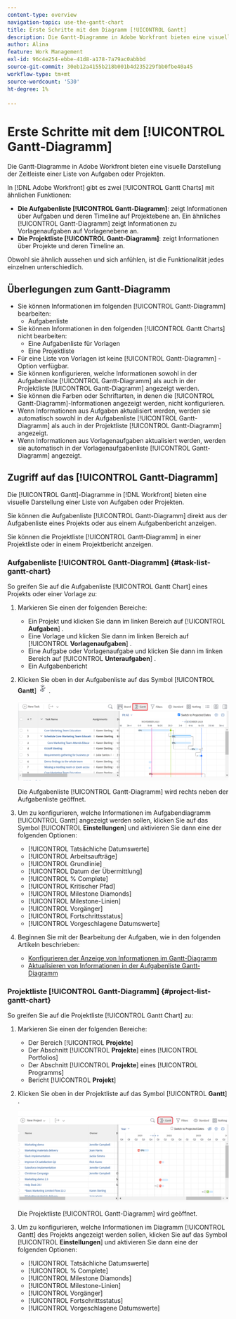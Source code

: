 ```yaml
---
content-type: overview
navigation-topic: use-the-gantt-chart
title: Erste Schritte mit dem Diagramm [!UICONTROL Gantt]
description: Die Gantt-Diagramme in Adobe Workfront bieten eine visuelle Darstellung der Zeitleiste einer Liste von Aufgaben oder Projekten.
author: Alina
feature: Work Management
exl-id: 96c4e254-ebbe-41d8-a178-7a79ac0abbbd
source-git-commit: 30eb12a4155b218b001b4d235229fbb0fbe40a45
workflow-type: tm+mt
source-wordcount: '530'
ht-degree: 1%

---
```


# Erste Schritte mit dem [!UICONTROL Gantt-Diagramm]

<!-- Audited: 01/2024 -->

Die Gantt-Diagramme in Adobe Workfront bieten eine visuelle Darstellung der Zeitleiste einer Liste von Aufgaben oder Projekten.

In [!DNL Adobe Workfront] gibt es zwei [!UICONTROL Gantt Charts] mit ähnlichen Funktionen:

* **Die Aufgabenliste [!UICONTROL Gantt-Diagramm]**: zeigt Informationen über Aufgaben und deren Timeline auf Projektebene an. Ein ähnliches [!UICONTROL Gantt-Diagramm] zeigt Informationen zu Vorlagenaufgaben auf Vorlagenebene an.
* **Die Projektliste [!UICONTROL Gantt-Diagramm]**: zeigt Informationen über Projekte und deren Timeline an.

Obwohl sie ähnlich aussehen und sich anfühlen, ist die Funktionalität jedes einzelnen unterschiedlich.

## Überlegungen zum Gantt-Diagramm

* Sie können Informationen im folgenden [!UICONTROL Gantt-Diagramm] bearbeiten:
   * Aufgabenliste
* Sie können Informationen in den folgenden [!UICONTROL Gantt Charts] nicht bearbeiten:
   * Eine Aufgabenliste für Vorlagen
   * Eine Projektliste
* Für eine Liste von Vorlagen ist keine [!UICONTROL Gantt-Diagramm] -Option verfügbar.
* Sie können konfigurieren, welche Informationen sowohl in der Aufgabenliste [!UICONTROL Gantt-Diagramm] als auch in der Projektliste [!UICONTROL Gantt-Diagramm] angezeigt werden.
* Sie können die Farben oder Schriftarten, in denen die [!UICONTROL Gantt-Diagramm]-Informationen angezeigt werden, nicht konfigurieren.
* Wenn Informationen aus Aufgaben aktualisiert werden, werden sie automatisch sowohl in der Aufgabenliste [!UICONTROL Gantt-Diagramm] als auch in der Projektliste [!UICONTROL Gantt-Diagramm] angezeigt.
* Wenn Informationen aus Vorlagenaufgaben aktualisiert werden, werden sie automatisch in der Vorlagenaufgabenliste [!UICONTROL Gantt-Diagramm] angezeigt.

## Zugriff auf das [!UICONTROL Gantt-Diagramm]

Die [!UICONTROL Gantt]-Diagramme in [!DNL Workfront] bieten eine visuelle Darstellung einer Liste von Aufgaben oder Projekten.

Sie können die Aufgabenliste [!UICONTROL Gantt-Diagramm] direkt aus der Aufgabenliste eines Projekts oder aus einem Aufgabenbericht anzeigen.

Sie können die Projektliste [!UICONTROL Gantt-Diagramm] in einer Projektliste oder in einem Projektbericht anzeigen.

### Aufgabenliste [!UICONTROL Gantt-Diagramm] {#task-list-gantt-chart}

<!--The task list [!UICONTROL Gantt Chart] is accessible in the following areas:

* In a Project

   * [!UICONTROL Tasks] section
   * [!UICONTROL Subtasks] section of a task

* In a [!UICONTROL Template]

* In a [!UICONTROL Task] report-->

So greifen Sie auf die Aufgabenliste [!UICONTROL Gantt Chart] eines Projekts oder einer Vorlage zu:

1. Markieren Sie einen der folgenden Bereiche:

   * Ein Projekt und klicken Sie dann im linken Bereich auf [!UICONTROL **Aufgaben**] .
   * Eine Vorlage und klicken Sie dann im linken Bereich auf [!UICONTROL **Vorlagenaufgaben**] .
   * Eine Aufgabe oder Vorlagenaufgabe und klicken Sie dann im linken Bereich auf [!UICONTROL **Unteraufgaben**] .
   * Ein Aufgabenbericht

1. Klicken Sie oben in der Aufgabenliste auf das Symbol [!UICONTROL **Gantt**] ![](assets/gantt-icon-nwe.png) .

   ![](assets/task-list-gantt.png)

   Die Aufgabenliste [!UICONTROL Gantt-Diagramm] wird rechts neben der Aufgabenliste geöffnet.

1. Um zu konfigurieren, welche Informationen im Aufgabendiagramm [!UICONTROL Gantt] angezeigt werden sollen, klicken Sie auf das Symbol [!UICONTROL **Einstellungen**] und aktivieren Sie dann eine der folgenden Optionen:

   * [!UICONTROL Tatsächliche Datumswerte]
   * [!UICONTROL Arbeitsaufträge]
   * [!UICONTROL Grundlinie]
   * [!UICONTROL Datum der Übermittlung]
   * [!UICONTROL % Complete]
   * [!UICONTROL Kritischer Pfad]
   * [!UICONTROL Milestone Diamonds]
   * [!UICONTROL Milestone-Linien]
   * [!UICONTROL Vorgänger]
   * [!UICONTROL Fortschrittsstatus]
   * [!UICONTROL Vorgeschlagene Datumswerte]

1. Beginnen Sie mit der Bearbeitung der Aufgaben, wie in den folgenden Artikeln beschrieben:

   * [Konfigurieren der Anzeige von Informationen im Gantt-Diagramm](../use-the-gantt-chart/configure-info-on-gantt-chart.md)
   * [Aktualisieren von Informationen in der Aufgabenliste Gantt-Diagramm](../use-the-gantt-chart/update-info-task-list-gantt.md)

### Projektliste [!UICONTROL Gantt-Diagramm] {#project-list-gantt-chart}

<!--The project list [!UICONTROL Gantt Chart] is accessible in the following areas:

* In the [!UICONTROL Projects] area
* In the [!UICONTROL Projects] section of a [!UICONTROL Portfolio]
* In the [!UICONTROL Projects] section of a [!UICONTROL Program]
* In a [!UICONTROL Project] report-->

So greifen Sie auf die Projektliste [!UICONTROL Gantt Chart] zu:

1. Markieren Sie einen der folgenden Bereiche:

   * Der Bereich [!UICONTROL **Projekte**]
   * Der Abschnitt [!UICONTROL **Projekte**] eines [!UICONTROL Portfolios]
   * Der Abschnitt [!UICONTROL **Projekte**] eines [!UICONTROL Programms]
   * Bericht [!UICONTROL **Projekt**]

1. Klicken Sie oben in der Projektliste auf das Symbol [!UICONTROL **Gantt**] .

   ![](assets/project-list-gantt.png)

   Die Projektliste [!UICONTROL Gantt-Diagramm] wird geöffnet.

1. Um zu konfigurieren, welche Informationen im Diagramm [!UICONTROL Gantt] des Projekts angezeigt werden sollen, klicken Sie auf das Symbol [!UICONTROL **Einstellungen**] und aktivieren Sie dann eine der folgenden Optionen:

   * [!UICONTROL Tatsächliche Datumswerte]
   * [!UICONTROL % Complete]
   * [!UICONTROL Milestone Diamonds]
   * [!UICONTROL Milestone-Linien]
   * [!UICONTROL Vorgänger]
   * [!UICONTROL Fortschrittsstatus]
   * [!UICONTROL Vorgeschlagene Datumswerte]
